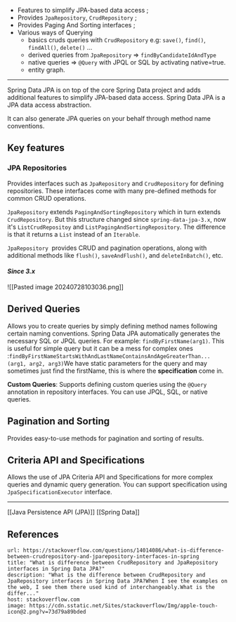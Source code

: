 - Features to simplify JPA-based data access ;
- Provides `JpaRepository`, `CrudRepository` ;
- Provides Paging And Sorting interfaces ;
- Various ways of Querying
	- basics cruds queries with `CrudRepository` e.g: `save()`, `find()`, `findAll()`, `delete()` ...
	- derived queries from `JpaRepository` ⇒ `findByCandidateIdAndType`
	- native queries ⇒ `@Query`  with JPQL or SQL by activating native=true.
	- entity graph.

***

Spring Data JPA is on top of the core Spring Data project and adds additional features to simplify JPA-based data access. Spring Data JPA is a JPA data access abstraction.

It can also generate JPA queries on your behalf through method name conventions.
## Key features

### JPA Repositories
Provides interfaces such as `JpaRepository` and `CrudRepository` for defining repositories. These interfaces come with many pre-defined methods for common CRUD operations.

`JpaRepository` extends `PagingAndSortingRepository` which in turn extends `CrudRepository`. But this structure changed since `spring-data-jpa-3.x`, now it's `ListCrudRepositoy` and `ListPagingAndSortingRepository`. The difference is that it returns a `List` instead of an `Iterable`.

`JpaRepository`  provides CRUD and pagination operations, along with additional methods like `flush()`, `saveAndFlush()`, and `deleteInBatch()`, etc.

#### *Since 3.x*
![[Pasted image 20240728103036.png]]

## Derived Queries

Allows you to create queries by simply defining method names following certain naming conventions. Spring Data JPA automatically generates the necessary SQL or JPQL queries. For example: `findByFirstName(arg1)`. This is useful for simple query but it can be a mess for complex ones :`findByFirstNameStartsWithAndLastNameContainsAndAgeGreaterThan...(arg1, arg2, arg3)`We have static parameters for the query and may sometimes just find the firstName, this is where the **specification** come in.

**Custom Queries**: Supports defining custom queries using the `@Query` annotation in repository interfaces. You can use JPQL, SQL, or native queries.

## Pagination and Sorting

Provides easy-to-use methods for pagination and sorting of results.

## Criteria API and Specifications

Allows the use of JPA Criteria API and Specifications for more complex queries and dynamic query generation. You can support specification using `JpaSpecificationExecutor` interface.

--- 
[[Java Persistence API (JPA)]]
[[Spring Data]]
## References

```cardlink
url: https://stackoverflow.com/questions/14014086/what-is-difference-between-crudrepository-and-jparepository-interfaces-in-spring
title: "What is difference between CrudRepository and JpaRepository interfaces in Spring Data JPA?"
description: "What is the difference between CrudRepository and JpaRepository interfaces in Spring Data JPA?When I see the examples on the web, I see them there used kind of interchangeably.What is the differ..."
host: stackoverflow.com
image: https://cdn.sstatic.net/Sites/stackoverflow/Img/apple-touch-icon@2.png?v=73d79a89bded
```
